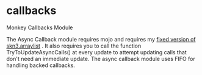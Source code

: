 callbacks
=========

Monkey Callbacks Module

The Async Callback module requires mojo and requires my [fixed version of skn3.arraylist](https://github.com/Goodlookinguy/arraylist) . It also requires you to call the function TryToUpdateAsyncCalls() at every update to attempt updating calls that don't need an immediate update. The async callback module uses FIFO for handling backed callbacks.
